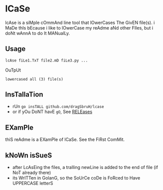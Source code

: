 # lCaSe

lcAse is a siMple cOmmAnd line tool that lOwerCases The GivEN file(s).
i MaDe thIs bEcause i like to lOwerCase my reAdme aNd other FIles, but i doNt wAnnA to do It MANualLy. 

## Usage

```bash
lcAse fiLe1.TxT file2.mD fiLe3.py ...
```

OuTpUt
```
lowercased all (3) file(s)
```

## InsTallaTion

- rUn `go insTALL github.com/dragSbruH/lcase`
- or if yOu DoNT havE `gO`, See [RELEases](https://github.com/dragSbruH/lcase/releAses)

## EXamPle

thiS reAdme is a EXamPle of lCaSe. See the FiRst ComMit.

## kNoWn isSueS

- after LcAsEing the files, a traIling newLine is added to the end of file (if NoT already there)
- its WrITTen in GolanG, so the SoUrCe coDe is FoRced to Have UPPERCASE letterS
